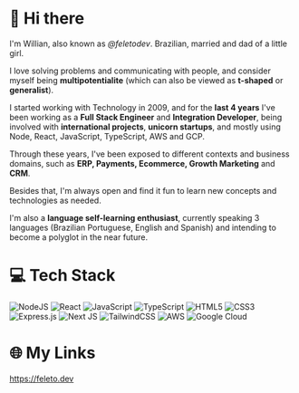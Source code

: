 # 👋 Hi there

I'm Willian, also known as _@feletodev_. Brazilian, married and dad of a little girl.

I love solving problems and communicating with people, and consider myself being **multipotentialite** (which can also be viewed as **t-shaped** or **generalist**).

I started working with Technology in 2009, and for the **last 4 years** I've been working as a **Full Stack Engineer** and **Integration Developer**, being involved with **international projects**, **unicorn startups**, and mostly using Node, React, JavaScript, TypeScript, AWS and GCP.

Through these years, I've been exposed to different contexts and business domains, such as **ERP, Payments, Ecommerce, Growth Marketing** and **CRM**.

Besides that, I'm always open and find it fun to learn new concepts and technologies as needed.

I'm also a **language self-learning enthusiast**, currently speaking 3 languages (Brazilian Portuguese, English and Spanish) and intending to become a polyglot in the near future.

# 💻 Tech Stack
![NodeJS](https://img.shields.io/badge/node.js-6DA55F?style=for-the-badge&logo=node.js&logoColor=white) ![React](https://img.shields.io/badge/react-%2320232a.svg?style=for-the-badge&logo=react&logoColor=%2361DAFB) ![JavaScript](https://img.shields.io/badge/javascript-%23323330.svg?style=for-the-badge&logo=javascript&logoColor=%23F7DF1E) ![TypeScript](https://img.shields.io/badge/typescript-%23007ACC.svg?style=for-the-badge&logo=typescript&logoColor=white) ![HTML5](https://img.shields.io/badge/html5-%23E34F26.svg?style=for-the-badge&logo=html5&logoColor=white) ![CSS3](https://img.shields.io/badge/css3-%231572B6.svg?style=for-the-badge&logo=css3&logoColor=white) ![Express.js](https://img.shields.io/badge/express.js-%23404d59.svg?style=for-the-badge&logo=express&logoColor=%2361DAFB) ![Next JS](https://img.shields.io/badge/Next-black?style=for-the-badge&logo=next.js&logoColor=white) ![TailwindCSS](https://img.shields.io/badge/tailwindcss-%2338B2AC.svg?style=for-the-badge&logo=tailwind-css&logoColor=white) ![AWS](https://img.shields.io/badge/AWS-%23FF9900.svg?style=for-the-badge&logo=amazon-aws&logoColor=white) ![Google Cloud](https://img.shields.io/badge/GoogleCloud-%234285F4.svg?style=for-the-badge&logo=google-cloud&logoColor=white)

# 🌐 My Links
https://feleto.dev
